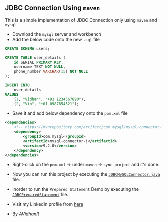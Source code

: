 ## JDBC Connection Using `maven`

This is a simple implementation of JDBC Connection only using `maven` and `mysql`

- Download the `mysql` server and workbench
- Add the below code onto the new `.sql` file
  
```sql
CREATE SCHEMA users;

CREATE TABLE user_details (
    id SERIAL PRIMARY KEY,
	username TEXT NOT NULL,
    phone_number VARCHAR(15) NOT NULL
);

INSERT INTO 
	user_details 
VALUES 
	(1, "Vidhan", "+91 1234567890"), 
	(2, "Vin", "+01 0987654321");
```

- Save it and add below dependency onto the `pom.xml` file
  
```xml
<dependencies>
    <!-- https://mvnrepository.com/artifact/com.mysql/mysql-connector-j -->
    <dependency>
        <groupId>com.mysql</groupId>
        <artifactId>mysql-connector-j</artifactId>
        <version>9.2.0</version>
    </dependency>
</dependencies>
```

- Right-click on the `pom.xml` -> under `maven` -> `sync project` and it's done.
- Now you can run this project by executing the [`JDBCMySQLConnector.java`](src/main/java/itsvidhanreddy/JDBCMySQLConnector.java) file.
- Inorder to run the `Prepared Statement` Demo by executing the [`JDBCPreparedStatement`](src/main/java/itsvidhanreddy/JDBCPreparedStatement.java) file. 

- Visit my LinkedIn profile from [here](https://linkedin.com/in/AVidhanR)

- By _AVidhanR_